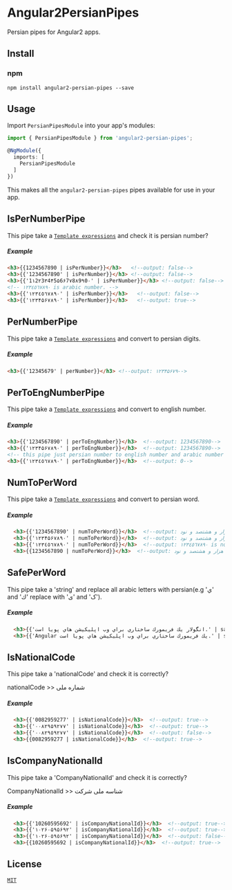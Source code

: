 # Angular2PersianPipes

Persian pipes for Angular2 apps. 

## Install

### npm

```
npm install angular2-persian-pipes --save
```

## Usage

Import `PersianPipesModule` into your app's modules:

``` typescript
import { PersianPipesModule } from 'angular2-persian-pipes';

@NgModule({
  imports: [
    PersianPipesModule
  ]
})
```

This makes all the `angular2-persian-pipes` pipes available for use in your app.

## IsPerNumberPipe

This pipe take a [`Template expressions`](https://angular.io/guide/template-syntax#!) and check it is persian number?

##### Example

```html
<h3>{{1234567890 | isPerNumber}}</h3>   <!--output: false-->
<h3>{{'1234567890' | isPerNumber}}</h3> <!--output: false-->
<h3>{{'1۱2۲3۳4۴5۵6۶7۷8۸9۹0۰' | isPerNumber}}</h3> <!--output: false-->
<!-- ۱۲۳٤٥٦۷۸۹۰ is arabic number. -->
<h3>{{'۱۲۳٤٥٦۷۸۹۰' | isPerNumber}}</h3>   <!--output: false-->
<h3>{{'۱۲۳۴۵۶۷۸۹۰' | isPerNumber}}</h3>   <!--output: true-->
```

## PerNumberPipe

This pipe take a [`Template expressions`](https://angular.io/guide/template-syntax#!) and convert to persian digits.

##### Example

```html
<h3>{{'12345679' | perNumber}}</h3> <!--output: ۱۲۳۴۵۶۷۹-->
```

## PerToEngNumberPipe

This pipe take a [`Template expressions`](https://angular.io/guide/template-syntax#!) and convert to english number.

##### Example

```html
<h3>{{'1234567890' | perToEngNumber}}</h3>  <!--output: 1234567890-->
<h3>{{'۱۲۳۴۵۶۷۸۹۰' | perToEngNumber}}</h3>  <!--output: 1234567890-->
<!-- this pipe just persian number to english number and arabic number not suported this pipe. -->
<h3>{{'۱۲۳٤٥٦۷۸۹۰' | perToEngNumber}}</h3>  <!--output: 0-->
```

## NumToPerWord

This pipe take a [`Template expressions`](https://angular.io/guide/template-syntax#!) and convert to persian word.

##### Example

```html
  <h3>{{'1234567890' | numToPerWord}}</h3>  <!--output: یک میلیارد و دویست و سی و چهار میلیون و پانصد و شصت و هفت هزار و هشتصد و نود-->
  <h3>{{'۱۲۳۴۵۶۷۸۹۰' | numToPerWord}}</h3>  <!--output: یک میلیارد و دویست و سی و چهار میلیون و پانصد و شصت و هفت هزار و هشتصد و نود-->
  <h3>{{'۱۲۳٤٥٦۷۸۹۰' | numToPerWord}}</h3>  <!--output: ۱۲۳٤٥٦۷۸۹۰ is not valid number! -->
  <h3>{{1234567890 | numToPerWord}}</h3>  <!--output: یک میلیارد و دویست و سی و چهار میلیون و پانصد و شصت و هفت هزار و هشتصد و نود-->
```

## SafePerWord

This pipe take a 'string' and replace all arabic letters with persian(e.g 'ي' and 'ك' replace with 'ی' and 'ک').

##### Example

```html
  <h3>{{'انگولار يك فريمورك ساختاري براي وب اپليكيشن هاي پويا است.' | safePerWord}}</h3> <!--output: انگولار یک فریمورک ساختاری برای وب اپلیکیشن های پویا است.-->
  <h3>{{'Angular يك فريمورك ساختاري براي وب اپليكيشن هاي پويا است.' | safePerWord}}</h3> <!--output: Angular یک فریمورک ساختاری برای وب اپلیکیشن های پویا است.-->
```

## IsNationalCode

This pipe take a 'nationalCode' and check it is correctly?

nationalCode >> شماره ملی

##### Example

```html
  <h3>{{'0082959277' | isNationalCode}}</h3>  <!--output: true-->
  <h3>{{'۰۰۸۲۹۵۹۲۷۷' | isNationalCode}}</h3>  <!--output: true-->
  <h3>{{'۰۰۸۲۹٥۹۲۷۷' | isNationalCode}}</h3>  <!--output: false-->
  <h3>{{0082959277 | isNationalCode}}</h3>  <!--output: true-->
```

## IsCompanyNationalId

This pipe take a 'CompanyNationalId' and check it is correctly?

CompanyNationalId >> شناسه ملی شرکت

##### Example

```html
  <h3>{{'10260595692' | isCompanyNationalId}}</h3>  <!--output: true-->
  <h3>{{'۱۰۲۶۰۵۹۵۶۹۲' | isCompanyNationalId}}</h3>  <!--output: true-->
  <h3>{{'۱۰۲۶۰٥۹٥۶۹۲' | isCompanyNationalId}}</h3>  <!--output: false-->
  <h3>{{10260595692 | isCompanyNationalId}}</h3>  <!--output: true-->
```

## License

[`MIT`](./LICENSE.md)
